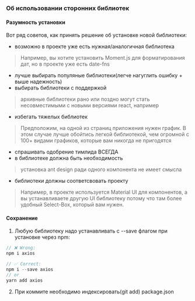 ### Об использовании сторонних библиотек

#### Разумность установки

Вот ряд советов, как принять решение об установке новой библиотеки:

- возможно в проекте уже есть нужная/аналогичная библиотека
> Например, вы хотите установить Moment.js для форматирования дат, но в проекте уже есть date-fns
- лучше выбирать популяные библиотеки(легче нагуглить ошибку + выше надежность)
- выбирать библиотеки с поддержкой 
> архивные библиотеки рано или поздно могут стать несовместимыми с новыми версиями react, например
- избегать тяжелых библиотек
> Предположим, на одной из страниц приложения нужен график. В этом случае лучше обойтись легкой библиотекой, чем огромной с 100+ видами графиков, которые вам никогда не пригодятся
- спрашивать одобрение тимлида ВСЕГДА
- в библиотеке должна быть необходимость
> установка ant design ради одного компонента не имеет смысла
- библиотеки должны соответсвовать проекту
> Например, в проекте используется Material UI для компонентов, а вы устанавливаете другую UI библиотеку потому что там более удобный Select-Box, который вам нужен.

#### Сохранение

1) Любую библиотеку надо устанавливать с --save флагом при установке через npm:

```js
// ❌ Wrong:
npm i axios

// ✅ Correct:
npm i --save axios
// or
yarn add axios
```

2) При коммите необходимо индексировать(git add) package.json

